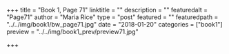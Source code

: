 +++
title = "Book 1, Page 71"
linktitle = ""
description = ""
featuredalt = "Page71"
author = "Maria Rice"
type = "post"
featured = ""
featuredpath = "../../img/book1/bw_page71.jpg"
date = "2018-01-20"
categories = ["book1"]
preview = "../../img/book1_prev/preview71.jpg"

+++

